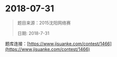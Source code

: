 # 2018-07-31

> 题目来源：2015沈阳网络赛
>
> 日期: 2018-7-31
> 
题库连接：[https://www.jisuanke.com/contest/1466](https://www.jisuanke.com/contest/1466)  

